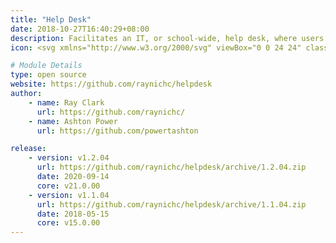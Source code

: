 ```yaml
---
title: "Help Desk"
date: 2018-10-27T16:40:29+08:00
description: Facilitates an IT, or school-wide, help desk, where users can report and track issues, whilst designated members of the community help them.
icon: <svg xmlns="http://www.w3.org/2000/svg" viewBox="0 0 24 24" class="w-8 icon-chat-group"><path class="fill-current" d="M20.3 12.04l1.01 3a1 1 0 0 1-1.26 1.27l-3.01-1a7 7 0 1 1 3.27-3.27zM11 10a1 1 0 1 0 0-2 1 1 0 0 0 0 2zm3 0a1 1 0 1 0 0-2 1 1 0 0 0 0 2zm3 0a1 1 0 1 0 0-2 1 1 0 0 0 0 2z"></path><path class="fill-primary" d="M15.88 17.8a7 7 0 0 1-8.92 2.5l-3 1.01a1 1 0 0 1-1.27-1.26l1-3.01A6.97 6.97 0 0 1 5 9.1a9 9 0 0 0 10.88 8.7z"></path></svg>

# Module Details
type: open source
website: https://github.com/raynichc/helpdesk
author:
    - name: Ray Clark
      url: https://github.com/raynichc/
    - name: Ashton Power
      url: https://github.com/powertashton

release:
    - version: v1.2.04
      url: https://github.com/raynichc/helpdesk/archive/1.2.04.zip
      date: 2020-09-14
      core: v21.0.00
    - version: v1.1.04
      url: https://github.com/raynichc/helpdesk/archive/1.1.04.zip
      date: 2018-05-15
      core: v15.0.00
---
```

